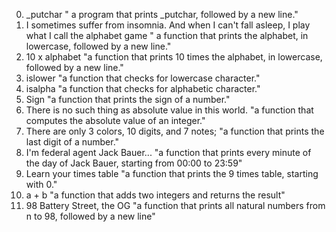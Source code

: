 0. _putchar " a program that prints _putchar, followed by a new line."
1. I sometimes suffer from insomnia. And when I can't fall asleep, I play what I call the alphabet game " a function that prints the alphabet, in lowercase, followed by a new line."
2. 10 x alphabet "a function that prints 10 times the alphabet, in lowercase, followed by a new line."
3. islower "a function that checks for lowercase character."
4. isalpha "a function that checks for alphabetic character."
5. Sign "a function that prints the sign of a number."
6. There is no such thing as absolute value in this world. "a function that computes the absolute value of an integer."
7. There are only 3 colors, 10 digits, and 7 notes; "a function that prints the last digit of a number."
8. I'm federal agent Jack Bauer... "a function that prints every minute of the day of Jack Bauer, starting from 00:00 to 23:59"
9. Learn your times table "a function that prints the 9 times table, starting with 0."
10. a + b "a function that adds two integers and returns the result"
11. 98 Battery Street, the OG "a function that prints all natural numbers from n to 98, followed by a new line"

